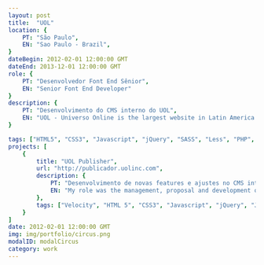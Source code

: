 ```yaml
---
layout: post
title:  "UOL"
location: {
	PT: "São Paulo",
	EN: "Sao Paulo - Brazil",
}
dateBegin: 2012-02-01 12:00:00 GMT
dateEnd: 2013-12-01 12:00:00 GMT
role: {
	PT: "Desenvolvedor Font End Sênior",
	EN: "Senior Font End Developer"
}
description: {
	PT: "Desenvolvimento do CMS interno do UOL",
	EN: "UOL - Universo Online is the largest website in Latin America."
}

tags: ["HTML5", "CSS3", "Javascript", "jQuery", "SASS", "Less", "PHP", "Node JS", "Grunt", "Compass", "BEM Notation", "RactiveJS", "ES6", "ECMAScript 2015"]
projects: [
	{
		title: "UOL Publisher",
		url: "http://publicador.uolinc.com",
		description: {
			PT: "Desenvolvimento de novas features e ajustes no CMS interno do UOL",
			EN: "My role was the management, proposal and development of new features for the UOL's internal CMS, including meetings with journalists to understand their needs.",
		},
		tags: ["Velocity", "HTML 5", "CSS3", "Javascript", "jQuery", "Java"]
	}
]
date: 2012-02-01 12:00:00 GMT
img: img/portfolio/circus.png
modalID: modalCircus
category: work
---
```

